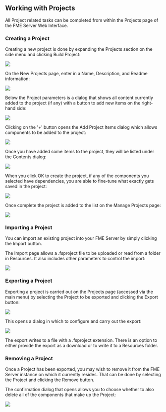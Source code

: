 ## Working with Projects ##

All Project related tasks can be completed from within the Projects page of the FME Server Web Interface.

### Creating a Project ###

Creating a new project is done by expanding the Projects section on the side menu and clicking Build Project:

![](./Images/Img6.002.CreateProject.png)

On the New Projects page, enter in a Name, Description, and Readme information:

![](./Images/Img6.003.ProjectDetails.png)

Below the Project parameters is a dialog that shows all content currently added to the project (if any) with a button to add new items on the right-hand side:

![](./Images/Img6.003.ProjectContents.png)

Clicking on the '+' button opens the Add Project Items dialog which allows components to be added to the project:

![](./Images/Img6.004.AddComponents.png)

Once you have added some items to the project, they will be listed under the Contents dialog:

![](./Images/Img6.005.AddedComponents.png)

When you click OK to create the project, if any of the components you selected have dependencies, you are able to fine-tune what exactly gets saved in the project:

![](./Images/Img6.003.AddDependancies.png)

Once complete the project is added to the list on the Manage Projects page:

![](./Images/Img6.006.ProjectFolder.png)


### Importing a Project ###

You can import an existing project into your FME Server by simply clicking the Import button.

The Import page allows a .fsproject file to be uploaded or read from a folder in Resources. It also includes other parameters to control the import:

![](./Images/Img6.001.ImportAProject.png)



### Exporting a Project ###

Exporting a project is carried out on the Projects page (accessed via the main menu) by selecting the Project to be exported and clicking the Export button:

![](./Images/Img6.009.ExportProjectButton.png)

This opens a dialog in which to configure and carry out the export:

![](./Images/Img6.010.ExportProjectDialogs.png)

The export writes to a file with a .fsproject extension. There is an option to either provide the export as a download or to write it to a Resources folder.



### Removing a Project ###

Once a Project has been exported, you may wish to remove it from the FME Server instance on which it currently resides. That can be done by selecting the Project and clicking the Remove button.

The confirmation dialog that opens allows you to choose whether to also delete all of the components that make up the Project:

![](./Images/Img6.011.RemoveAProject.png)
